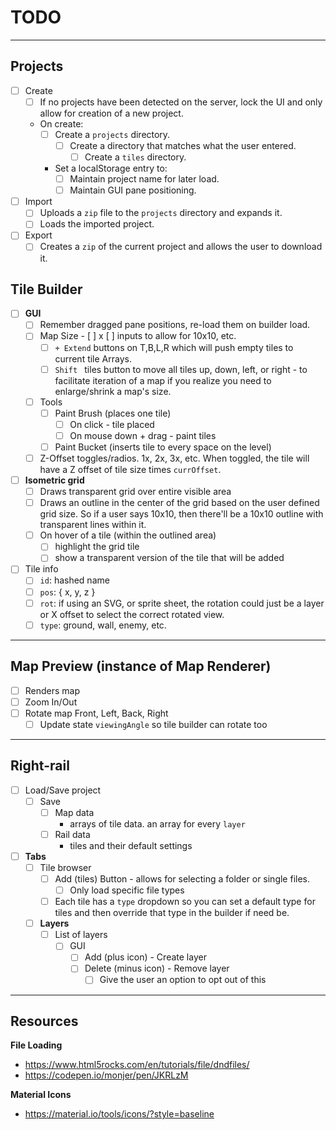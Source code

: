 # TODO

---

## Projects

- [ ] Create
  - [ ] If no projects have been detected on the server, lock the UI and only
    allow for creation of a new project.
  - On create:
    - [ ] Create a `projects` directory.
      - [ ] Create a directory that matches what the user entered.
        - [ ] Create a `tiles` directory.
    - Set a localStorage entry to:
      - [ ] Maintain project name for later load.
      - [ ] Maintain GUI pane positioning.
- [ ] Import
  - [ ] Uploads a `zip` file to the `projects` directory and expands it.
  - [ ] Loads the imported project.
- [ ] Export
  - [ ] Creates a `zip` of the current project and allows the user to download it.

## Tile Builder

- [ ] **GUI**
  - [ ] Remember dragged pane positions, re-load them on builder load.
  - [ ] Map Size - [ ] x [ ] inputs to allow for 10x10, etc.
    - [ ] `+ Extend` buttons on T,B,L,R which will push empty tiles to current
      tile Arrays.
    - [ ] `Shift ` tiles button to move all tiles up, down, left, or right - to
      facilitate iteration of a map if you realize you need to enlarge/shrink a
      map's size.
  - [ ] Tools
    - [ ] Paint Brush (places one tile)
      - [ ] On click - tile placed
      - [ ] On mouse down + drag - paint tiles
    - [ ] Paint Bucket (inserts tile to every space on the level)
  - [ ] Z-Offset toggles/radios. 1x, 2x, 3x, etc. When toggled, the tile will
    have a Z offset of tile size times `currOffset`.
- [ ] **Isometric grid**
  - [ ] Draws transparent grid over entire visible area
  - [ ] Draws an outline in the center of the grid based on the user defined
    grid size. So if a user says 10x10, then there'll be a 10x10 outline with
    transparent lines within it.
  - [ ] On hover of a tile (within the outlined area)
    - [ ] highlight the grid tile
    - [ ] show a transparent version of the tile that will be added
- [ ] Tile info
  - [ ] `id`: hashed name
  - [ ] `pos`: { x, y, z }
  - [ ] `rot`: if using an SVG, or sprite sheet, the rotation could just be a
    layer or X offset to select the correct rotated view.
  - [ ] `type`: ground, wall, enemy, etc.

---

## Map Preview (instance of Map Renderer)

- [ ] Renders map
- [ ] Zoom In/Out
- [ ] Rotate map Front, Left, Back, Right
  - [ ] Update state `viewingAngle` so tile builder can rotate too

---

## Right-rail

- [ ] Load/Save project
  - [ ] Save
    - [ ] Map data
      - arrays of tile data. an array for every `layer`
    - [ ] Rail data
      - tiles and their default settings
- [ ] **Tabs**
  - [ ] Tile browser
    - [ ] Add (tiles) Button - allows for selecting a folder or single files.
      - [ ] Only load specific file types
    - [ ] Each tile has a `type` dropdown so you can set a default type for
      tiles and then override that type in the builder if need be.
  - [ ] **Layers**
    - [ ] List of layers
      - [ ] GUI
        - [ ] Add (plus icon) - Create layer
        - [ ] Delete (minus icon) - Remove layer
          - [ ] Give the user an option to opt out of this

---

## Resources

**File Loading**
- https://www.html5rocks.com/en/tutorials/file/dndfiles/
- https://codepen.io/monjer/pen/JKRLzM

**Material Icons**
- https://material.io/tools/icons/?style=baseline
